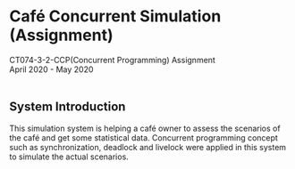 # Café Concurrent Simulation (Assignment)
CT074-3-2-CCP(Concurrent Programming) Assignment<br/>
April 2020 - May 2020<br/><br/>

## System Introduction
This simulation system is helping a café owner to assess the scenarios of the café and get some statistical data. Concurrent programming concept such as synchronization, deadlock and livelock were applied in this system to simulate the actual scenarios.
